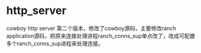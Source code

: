 # http_server
cowboy http server
第二个版本，修改了cowboy源码，主要修改ranch application源码，把原来连接处理进程ranch_conns_sup单点改了，改成可配置多个ranch_conns_sup进程来处理连接。
